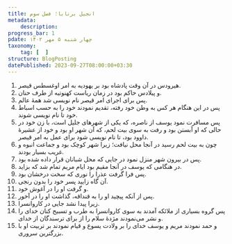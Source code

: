 ```yaml
---
title: انجیل برنابا؛ فصل سوم
metadata:
    description:
progress_bar: 1
pdate: چهار شنبه ۵ مهر ۱۴۰۲    
taxonomy:
    tag: [  ]
structure: BlogPosting
datePublished: 2023-09-27T08:00:00+03:30
---
```


1. هیرودس در آن وقت پادشاه بود بر یهودیه به امر اوغسطس قیصر. 
2. و پیلادس حاکم بود در زمان ریاست کهنوتیه از طرف حنان. 
3. پس برای اجرای امر قیصر نام نویسی شد همهٔ عالم.  
4. پس در این هنگام هر کس به وطن خود رفته، تقدیم نمودند خود را به حسب اسباط خود تا نام نویسی شوند. 
5. پس مسافرت نمود یوسف از ناصره، که یکی از شهرهای جلیل است، با زن خود در حالی که او آبستن بود و رفت به سوی بیت لحم، که آن شهر او بود و خود از عشیرهٔ داوود بود، تا نام نویسی شود برای عمل به امر قیصر. 
6. چون به بیت لحم رسید در آنجا محل نیافت؛ زیرا شهر کوچک بود و جماعت انبوه و غریب بسیار بودند. 
7. پس در بیرون شهر منزل نمود در جایی که محل شبانان قرار داده شده بود. 
8. در هنگامی که یوسف در آنجا مقیم بود ایام مریم تمام شد که بزاید. 
9. پس فرا گرفت عذرا را نوری که سخت درخشان بود. 
10. آن گاه زایید پسر خود را بدون رنجی. 
11. و گرفت او را در آغوش خود. 
12. پس از آنکه پیچید او را به قنداقه، گذاشت او را در آخور. 
13. زیرا پیدا نشد جایی در کاروانسرا. 
14. پس گروه بسیاری از ملائکه آمدند به سوی کاروانسرا به طرب و تسبیح کنان خدای را و نشر می‌نمودند مژدهٔ سلام را از برای ترسندگان از خدای. 
15. و حمد نمودند مریم و یوسف خدای را بر ولادت یسوع و قیام نمودند بر تربیت او با بزرگترین سروری.